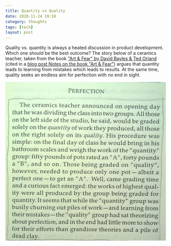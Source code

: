 ```yaml
---
title: Quantity vs Quality
date: 2020-11-24 19:10
category: thoughts 
tags: [tech] 
layout: post
---
```


Quality vs. quantity is always a heated discussion in product development. Which one should be the best outcome? The story below of a ceramics teacher, taken from the book ["Art & Fear" by David Bayles & Ted Orland](https://www.amazon.com/gp/product/B0042JSQLU/ref=as_li_tl?ie=UTF8&camp=1789&creative=390957&creativeASIN=B0042JSQLU&linkCode=as2&tag=joelfran-20&linkId=IAYMK5OLKHYO4T3S) (cited in a [blog post Notes on the book "Art & Fear"](https://joel.franusic.com/2015/02/27/notes-on-art-and-fear/)) argues that quantity leads to learning from mistakes which leads to results. At the same time, quality seeks an endless aim for perfection with no end in sight.

![Quantity vs Quality from "Art & Fear" book by David Bayles & Ted Orland](/assets/images/various/quantityvsquality.jpg)
